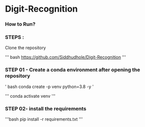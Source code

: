 # Digit-Recognition

### How to Run?

### STEPS :


Clone the repository 

''' bash
https://github.com/Siddhudhole/Digit-Recognition
'''
### STEP 01 - Create a conda environment after opening the repository 

' bash
conda create -p venv python=3.8 -y 
'

''' 
conda activate venv 
'''

### STEP 02- install the requirements 
'''bash
pip install -r requirements.txt
'''